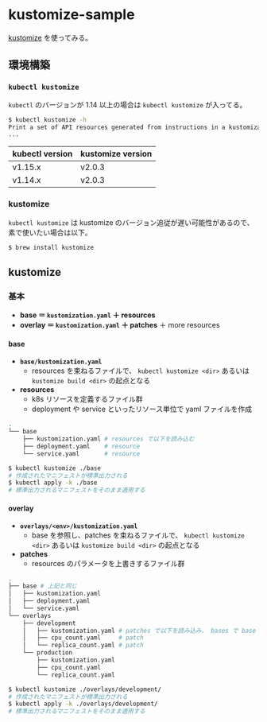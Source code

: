 # kustomize-sample

[kustomize](https://github.com/kubernetes-sigs/kustomize) を使ってみる。

## 環境構築

### `kubectl kustomize`

`kubectl` のバージョンが 1.14 以上の場合は `kubectl kustomize` が入ってる。

```bash
$ kubectl kustomize -h
Print a set of API resources generated from instructions in a kustomization.yaml file.
...
```

|kubectl version|kustomize version|
|:---|:---|
|v1.15.x|v2.0.3|
|v1.14.x|v2.0.3|

### kustomize

`kubectl kustomize` は kustomize のバージョン追従が遅い可能性があるので、素で使いたい場合は以下。

```bash
$ brew install kustomize
```

## kustomize

### 基本

- **base ＝ `kustomization.yaml` ＋ resources**
- **overlay ＝ `kustomization.yaml` ＋ patches** ＋ more resources

#### base

- **`base/kustomization.yaml`**
  - resources を束ねるファイルで、 `kubectl kustomize <dir>` あるいは `kustomize build <dir>` の起点となる
- **resources**
  - k8s リソースを定義するファイル群
  - deployment や service といったリソース単位で yaml ファイルを作成

```bash
.
└── base
    ├── kustomization.yaml # resources で以下を読み込む
    ├── deployment.yaml    # resource
    └── service.yaml       # resource
```

```bash
$ kubectl kustomize ./base
# 作成されたマニフェストが標準出力される
$ kubectl apply -k ./base
# 標準出力されるマニフェストをそのまま適用する
```

#### overlay

- **`overlays/<env>/kustomization.yaml`**
  - base を参照し、patches を束ねるファイルで、 `kubectl kustomize <dir>` あるいは `kustomize build <dir>` の起点となる
- **patches**
  - resources のパラメータを上書きするファイル群

```bash
.
├── base # 上記と同じ
│   ├── kustomization.yaml
│   ├── deployment.yaml
│   └── service.yaml
└── overlays
    ├── development
    │   ├── kustomization.yaml # patches で以下を読み込み、 bases で base を指定
    │   ├── cpu_count.yaml     # patch
    │   └── replica_count.yaml # patch
    └── production
        ├── kustomization.yaml
        ├── cpu_count.yaml
        └── replica_count.yaml
```

```bash
$ kubectl kustomize ./overlays/development/
# 作成されたマニフェストが標準出力される
$ kubectl apply -k ./overlays/development/
# 標準出力されるマニフェストをそのまま適用する
```